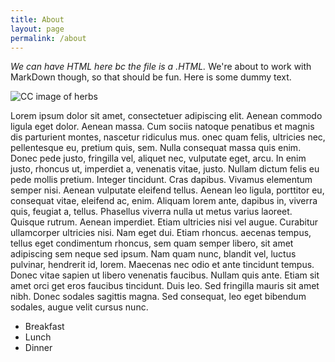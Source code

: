 ```yaml
---
title: About
layout: page
permalink: /about
---
```


*We can have HTML here bc the file is a .HTML.* We're about to work with MarkDown though, so that should be fun. Here is some dummy text.

![CC image of herbs](https://i.ibb.co/ksWVfPGc/IMG-4035.jpg)

Lorem ipsum dolor sit amet, consectetuer adipiscing elit. Aenean commodo ligula eget dolor. Aenean massa. Cum sociis natoque penatibus et magnis dis parturient montes, nascetur ridiculus mus. 
onec quam felis, ultricies nec, pellentesque eu, pretium quis, sem. Nulla consequat massa quis enim. 
Donec pede justo, fringilla vel, aliquet nec, vulputate eget, arcu. In enim justo, rhoncus ut, imperdiet 
a, venenatis vitae, justo. Nullam dictum felis eu pede mollis pretium. Integer tincidunt. Cras dapibus. Vivamus elementum semper nisi. Aenean vulputate eleifend tellus. Aenean 
leo ligula, porttitor eu, consequat vitae, eleifend ac, enim. Aliquam lorem ante, dapibus in, viverra quis, 
feugiat a, tellus. Phasellus viverra nulla ut metus varius laoreet. Quisque rutrum. Aenean imperdiet. 
Etiam ultricies nisi vel augue. Curabitur ullamcorper ultricies nisi. Nam eget dui. Etiam rhoncus. 
aecenas tempus, tellus eget condimentum rhoncus, sem quam semper libero, sit amet adipiscing sem neque 
sed ipsum. Nam quam nunc, blandit vel, luctus pulvinar, hendrerit id, lorem. Maecenas nec odio et ante 
tincidunt tempus. Donec vitae sapien ut libero venenatis faucibus. Nullam quis ante. Etiam sit amet orci 
get eros faucibus tincidunt. Duis leo. Sed fringilla mauris sit amet nibh. Donec sodales sagittis magna. Sed consequat, leo eget bibendum sodales, augue velit cursus nunc.
    
- Breakfast
- Lunch
- Dinner

